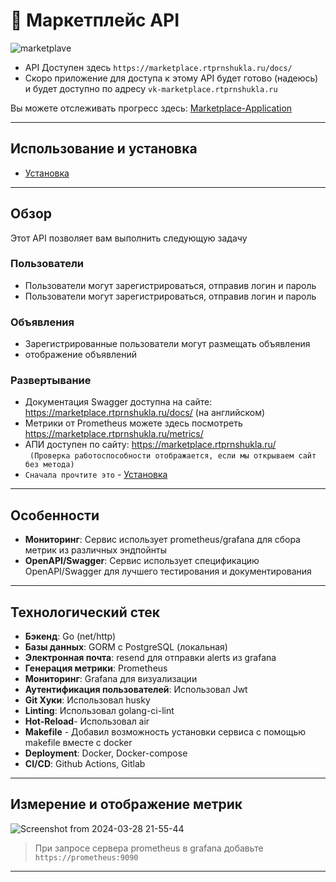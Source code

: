 # 🛒 Маркетплейс API



![marketplave](https://github.com/shuklarituparn/Marketplace-Application/assets/66947051/d6e2f000-0277-4331-933d-87dad46f6e8c)

- API Доступен здесь `https://marketplace.rtprnshukla.ru/docs/`
- Скоро приложение для доступа к этому API будет готово (надеюсь) и будет доступно по адресу `vk-marketplace.rtprnshukla.ru`

Вы можете отслеживать прогресс здесь: [Marketplace-Application](https://github.com/shuklarituparn/Marketplace-Application)

---

## Использование и установка

- [Установка](docs/setup.md)

---


## Обзор

Этот API позволяет вам выполнить следующую задачу

### Пользователи

- Пользователи могут зарегистрироваться, отправив логин и пароль
- Пользователи могут зарегистрироваться, отправив логин и пароль


### Объявления

- Зарегистрированные пользователи могут размещать объявления
- отображение объявлений

### Развертывание

- Документация Swagger доступна на сайте: https://marketplace.rtprnshukla.ru/docs/ (на английском)
- Метрики от Prometheus можете здесь посмотреть https://marketplace.rtprnshukla.ru/metrics/
- АПИ доступен по сайту: https://marketplace.rtprnshukla.ru/  
  ` (Проверка работоспособности отображается, если мы открываем сайт без метода)`
- `Сначала прочтите это` - [Установка](docs/setup.md)

---

## Особенности

- **Мониторинг**: Сервис использует prometheus/grafana для сбора метрик из различных эндпойнты
- **OpenAPI/Swagger**: Сервис использует спецификацию OpenAPI/Swagger для лучшего тестирования и документирования

---

## Технологический стек

- **Бэкенд**: Go (net/http)
- **Базы данных**: GORM с PostgreSQL (локальная)
- **Электронная почта**: resend для отправки alerts из grafana
- **Генерация метрики**: Prometheus
- **Мониторинг**: Grafana для визуализации
- **Аутентификация пользователей**: Использовал Jwt
- **Git Хуки**: Использовал husky
- **Linting**: Использовал golang-ci-lint
- **Hot-Reload**- Использовал air
- **Makefile** - Добавил возможность установки сервиса с помощью makefile вместе с docker
- **Deployment**: Docker, Docker-compose
- **CI/CD**: Github Actions, Gitlab

---
## Измерение и отображение метрик


![Screenshot from 2024-03-28 21-55-44](https://github.com/shuklarituparn/Filmoteka/assets/66947051/0f49e775-e0d7-4ba6-b827-d3e31a3093e6)


> При запросе сервера prometheus в grafana добавьте `https://prometheus:9090`


---
